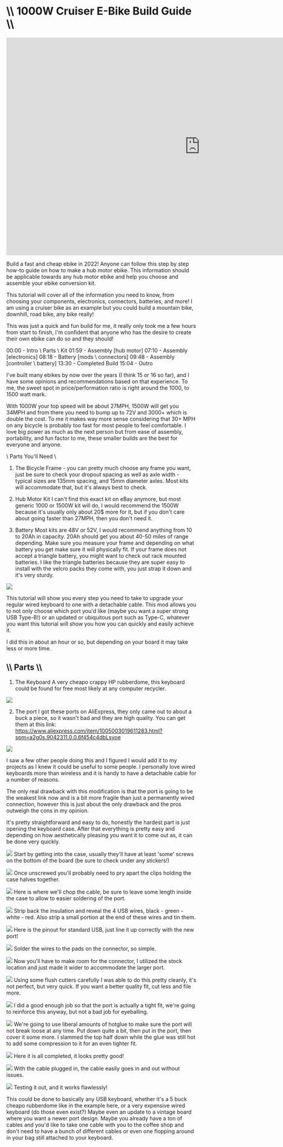 # \\\ 1000W Cruiser E-Bike Build Guide \\\

<div class="video-container"><iframe width="1024" height="576" src="https://www.youtube.com/embed/L0SnN9du-Ac" title="YouTube video player" frameborder="0" allow="accelerometer; autoplay; clipboard-write; encrypted-media; gyroscope; picture-in-picture" allowfullscreen></iframe></div>

Build a fast and cheap ebike in 2022! Anyone can follow this step by step how-to guide on how to make a hub motor ebike. This information should be applicable towards any hub motor ebike and help you choose and assemble your ebike conversion kit. 

This tutorial will cover all of the information you need to know, from choosing your components, electronics, connectors, batteries, and more! I am using a cruiser bike as an example but you could build a mountain bike, downhill, road bike, any bike really! 

This was just a quick and fun build for me, it really only took me a few hours from start to finish, I'm confident that anyone who has the desire to create their own ebike can do so and they should!

00:00 - Intro \ Parts \ Kit
01:59 - Assembly [hub motor] 
07:10 - Assembly [electronics]
08:18 - Battery [mods \ connectors]
09:48 - Assembly [controller \ battery]
13:30 - Completed Build
15:04 - Outro

I've built many ebikes by now over the years (I think 15 or 16 so far), and I have some opinions and recommendations based on that experience. To me, the sweet spot in price/performation ratio is right around the 1000, to 1500 watt mark. 

With 1000W your top speed will be about 27MPH, 1500W will get you 34MPH and from there you need to bump up to 72V and 3000+ which is double the cost. To me it makes way more sense considering that 30+ MPH on any bicycle is probably too fast for most people to feel comfortable. I love big power as much as the next person but from ease of assembly, portability, and fun factor to me, these smaller builds are the best for everyone and anyone. 

\\ Parts You'll Need \\

1. The Bicycle Frame - you can pretty much choose any frame you want, just be sure to check your dropout spacing as well as axle width - typical sizes are 135mm spacing, and 15mm diameter axles. Most kits will accommodate that, but it's always best to check. 

2. Hub Motor Kit
I can't find this exact kit on eBay anymore, but most generic 1000 or 1500W kit will do, I would recommend the 1500W because it's usually only about 20$ more for it, but if you don't care about going faster than 27MPH, then you don't need it. 

2. Battery
Most kits are 48V or 52V, I would recommend anything from 10 to 20Ah in capacity. 20Ah should get you about 40-50 miles of range depending. Make sure you measure your frame and depending on what battery you get make sure it will physically fit. If your frame does not accept a triangle battery, you might want to check out rack mounted batteries. I like the triangle batteries because they are super easy to install with the velcro packs they come with, you just strap it down and it's very sturdy. 

![](chop.jpg)

This tutorial will show you every step you need to take to upgrade your regular wired keyboard to one with a detachable cable. This mod allows you to not only choose which port you'd like (maybe you want a super strong USB Type-B!) or an updated or ubiquitous port such as Type-C, whatever you want this tutorial will show you how you can quickly and easily achieve it. 

I did this in about an hour or so, but depending on your board it may take less or more time. 

## \\\ Parts \\\

1. The Keyboard
A very cheapo crappy HP rubberdome, this keyboard could be found for free most likely at any computer recycler.

![](keyboard.jpg)

2. The port
I got these ports on AliExpress, they only came out to about a buck a piece, so it wasn't bad and they are high quality. You can get them at this link: https://www.aliexpress.com/item/1005003019611283.html?spm=a2g0s.9042311.0.0.6f454c4dbLsyoe 

![](port.jpg)

I saw a few other people doing this and I figured I would add it to my projects as I knew it could be useful to some people. I personally love wired keyboards more than wireless and it is handy to have a detachable cable for a number of reasons. 

The only real drawback with this modification is that the port is going to be the weakest link now and is a bit more fragile than just a permanently wired connection, however this is just about the only drawback and the pros outweigh the cons in my opinion. 

It's pretty straightforward and easy to do, honestly the hardest part is just opening the keyboard case. After that everything is pretty easy and depending on how aesthetically pleasing you want it to come out as, it can be done very quickly. 

![](unscrew.jpg)
Start by getting into the case, usually they'll have at least 'some' screws on the bottom of the board (be sure to check under any stickers!)

![](pry.jpg)
Once unscrewed you'll probably need to pry apart the clips holding the case halves together. 

![](chop.jpg)
Here is where we'll chop the cable, be sure to leave some length inside the case to allow to easier soldering of the port. 

![](wire_prep.jpg)
Strip back the insulation and reveal the 4 USB wires, black - green - white - red. Also strip a small portion at the end of these wires and tin them. 

![](pinout.jpg)
Here is the pinout for standard USB, just line it up correctly with the new port! 

![](soldered.jpg)
Solder the wires to the pads on the connector, so simple. 

![](case_mod.jpg)
Now you'll have to make room for the connector, I utilized the stock location and just made it wider to accommodate the larger port. 

![](case_mod2.jpg)
Using some flush cutters carefully I was able to do this pretty cleanly, it's not perfect, but very quick. If you want a better quality fit, cut less and file more. 

![](case_mod3.jpg)
I did a good enough job so that the port is actually a tight fit, we're going to reinforce this anyway, but not a bad job for eyeballing. 

![](hotglue.jpg)
We're going to use liberal amounts of hotglue to make sure the port will not break loose at any time. Put down quite a bit, then put in the port, then cover it some more. I slammed the top half down while the glue was still hot to add some compression to it for an even tighter fit. 

![](done.jpg)
Here it is all completed, it looks pretty good!

![](done2.jpg)
With the cable plugged in, the cable easily goes in and out without issues. 

![](works.jpg)
Testing it out, and it works flawlessly!

This could be done to basically any USB keyboard, whether it's a 5 buck cheapo rubberdome like in the example here, or a very expensive wired keyboard (do those even exist?) Maybe even an update to a vintage board where you want a newer port design. Maybe you already have a ton of cables and you'd like to take one cable with you to the coffee shop and don't need to have a bunch of different cables or even one flopping around in your bag still attached to your keyboard. 
